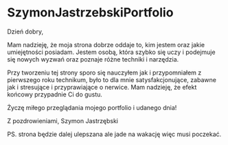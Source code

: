 # SzymonJastrzebskiPortfolio
Dzień dobry,

Mam nadzieję, że moja strona dobrze oddaje to, kim jestem oraz jakie umiejętności posiadam.
Jestem osobą, która szybko się uczy i podejmuje się nowych wyzwań oraz poznaje różne techniki i narzędzia.

Przy tworzeniu tej strony sporo się nauczyłem jak i przypomniałem z pierwszego roku technikum, było to dla mnie satysfakcjonujące, zabawne  jak i stresujące i przyprawiające o nerwice. Mam nadzieję, że efekt końcowy przypadnie Ci do gustu.

Życzę miłego przeglądania mojego portfolio i udanego dnia!

Z pozdrowieniami,
Szymon Jastrzębski

PS. strona będzie dalej ulepszana ale jade na wakację więc musi poczekać. 